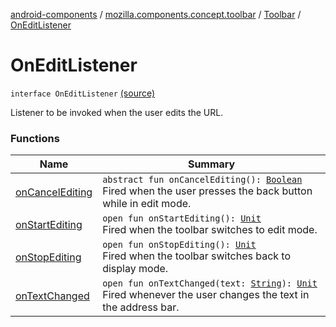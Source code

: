 [android-components](../../../index.md) / [mozilla.components.concept.toolbar](../../index.md) / [Toolbar](../index.md) / [OnEditListener](./index.md)

# OnEditListener

`interface OnEditListener` [(source)](https://github.com/mozilla-mobile/android-components/blob/master/components/concept/toolbar/src/main/java/mozilla/components/concept/toolbar/Toolbar.kt#L123)

Listener to be invoked when the user edits the URL.

### Functions

| Name | Summary |
|---|---|
| [onCancelEditing](on-cancel-editing.md) | `abstract fun onCancelEditing(): `[`Boolean`](https://kotlinlang.org/api/latest/jvm/stdlib/kotlin/-boolean/index.html)<br>Fired when the user presses the back button while in edit mode. |
| [onStartEditing](on-start-editing.md) | `open fun onStartEditing(): `[`Unit`](https://kotlinlang.org/api/latest/jvm/stdlib/kotlin/-unit/index.html)<br>Fired when the toolbar switches to edit mode. |
| [onStopEditing](on-stop-editing.md) | `open fun onStopEditing(): `[`Unit`](https://kotlinlang.org/api/latest/jvm/stdlib/kotlin/-unit/index.html)<br>Fired when the toolbar switches back to display mode. |
| [onTextChanged](on-text-changed.md) | `open fun onTextChanged(text: `[`String`](https://kotlinlang.org/api/latest/jvm/stdlib/kotlin/-string/index.html)`): `[`Unit`](https://kotlinlang.org/api/latest/jvm/stdlib/kotlin/-unit/index.html)<br>Fired whenever the user changes the text in the address bar. |
